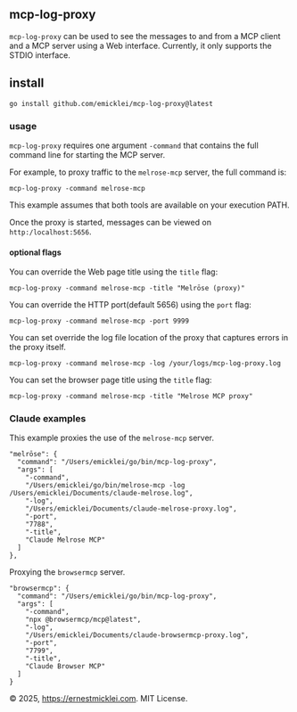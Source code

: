 ## mcp-log-proxy

`mcp-log-proxy` can be used to see the messages to and from a MCP client and a MCP server using a Web interface.
Currently, it only supports the STDIO interface.

## install

    go install github.com/emicklei/mcp-log-proxy@latest

### usage

`mcp-log-proxy` requires one argument `-command` that contains the full command line for starting the MCP server.

For example, to proxy traffic to the `melrose-mcp` server, the full command is:

    mcp-log-proxy -command melrose-mcp

This example assumes that both tools are available on your execution PATH.

Once the proxy is started, messages can be viewed on `http:/localhost:5656`.

#### optional flags

You can override the Web page title using the `title` flag:

    mcp-log-proxy -command melrose-mcp -title "Melrōse (proxy)"   

You can override the HTTP port(default 5656) using the `port` flag:

    mcp-log-proxy -command melrose-mcp -port 9999

You can set override the log file location of the proxy that captures errors in the proxy itself.

    mcp-log-proxy -command melrose-mcp -log /your/logs/mcp-log-proxy.log

You can set the browser page title using the `title` flag:

    mcp-log-proxy -command melrose-mcp -title "Melrose MCP proxy"

### Claude examples

This example proxies the use of the `melrose-mcp` server.

    "melrōse": {
      "command": "/Users/emicklei/go/bin/mcp-log-proxy",
      "args": [
        "-command",
        "/Users/emicklei/go/bin/melrose-mcp -log /Users/emicklei/Documents/claude-melrose.log",
        "-log",
        "/Users/emicklei/Documents/claude-melrose-proxy.log",
        "-port",
        "7788",
        "-title",
        "Claude Melrose MCP"
      ]
    },

Proxying the `browsermcp` server.

    "browsermcp": {
      "command": "/Users/emicklei/go/bin/mcp-log-proxy",
      "args": [
        "-command",
        "npx @browsermcp/mcp@latest",
        "-log",
        "/Users/emicklei/Documents/claude-browsermcp-proxy.log",
        "-port",
        "7799",
        "-title",
        "Claude Browser MCP"
      ]
    }

&copy; 2025, https://ernestmicklei.com. MIT License.
